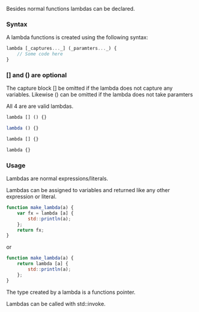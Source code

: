 Besides normal functions lambdas can be declared.

### Syntax

A lambda functions is created using the following syntax: 
```javascript
lambda [_captures..._] (_paramters..._) {
    // Some code here
}
```

### [] and () are optional

The capture block [] be omitted if the lambda does not capture any variables.
Likewise () can be omitted if the lambda does not take paramters

All 4 are are valid lambdas.

```javascript
lambda [] () {}
```

```javascript
lambda () {}
```

```javascript
lambda [] {}
```

```javascript
lambda {}
```

### Usage
Lambdas are normal expressions/literals.

Lambdas can be assigned to variables and returned like any other expression or literal.
```javascript
function make_lambda(a) {
    var fx = lambda [a] {
        std::println(a);
    };
    return fx;
}
```
or
```javascript
function make_lambda(a) {
    return lambda [a] {
        std::println(a);
    };
}
```

The type created by a lambda is a functions pointer.

Lambdas can be called with std::invoke.

